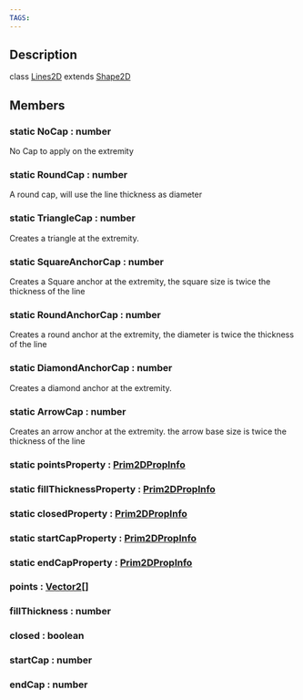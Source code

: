 ```yaml
---
TAGS:
---
```

## Description

class [Lines2D](/classes/2.4/Lines2D) extends [Shape2D](/classes/2.4/Shape2D)



## Members

### static NoCap : number

No Cap to apply on the extremity

### static RoundCap : number

A round cap, will use the line thickness as diameter

### static TriangleCap : number

Creates a triangle at the extremity.

### static SquareAnchorCap : number

Creates a Square anchor at the extremity, the square size is twice the thickness of the line

### static RoundAnchorCap : number

Creates a round anchor at the extremity, the diameter is twice the thickness of the line

### static DiamondAnchorCap : number

Creates a diamond anchor at the extremity.

### static ArrowCap : number

Creates an arrow anchor at the extremity. the arrow base size is twice the thickness of the line

### static pointsProperty : [Prim2DPropInfo](/classes/2.4/Prim2DPropInfo)



### static fillThicknessProperty : [Prim2DPropInfo](/classes/2.4/Prim2DPropInfo)



### static closedProperty : [Prim2DPropInfo](/classes/2.4/Prim2DPropInfo)



### static startCapProperty : [Prim2DPropInfo](/classes/2.4/Prim2DPropInfo)



### static endCapProperty : [Prim2DPropInfo](/classes/2.4/Prim2DPropInfo)



### points : [Vector2](/classes/2.4/Vector2)[]



### fillThickness : number



### closed : boolean



### startCap : number



### endCap : number



